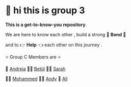# :wave: hi this is group 3

**This is a get-to-know-you repository**.

We are here to know each other , build a strong :punch: **Bond** :punch:

and to :point_right: **Help** :point_left: each other on this journey .

:star: Group C Members are :star:  

:woman:  [Andreia](https://github.com/HYF-Class20/workflows-group3-intro/blob/andreia/info/andreia.md)
:red_haired_woman: [Betül](https://github.com/HYF-Class20/workflows-group3-intro)
:white_haired_woman: [Sarah](https://github.com/HYF-Class20/workflows-group3-intro)

:person_curly_hair: [Mohammed](https://github.com/HYF-Class20/workflows-group3-intro)
:man_beard:  [Andy](https://github.com/HYF-Class20/workflows-group3-intro/blob/Andy/info/andy.md)
:ninja:  [Ali](https://github.com/HYF-Class20/workflows-group3-intro/blob/Ibrahim86Ali/info/ALI.md)

 

